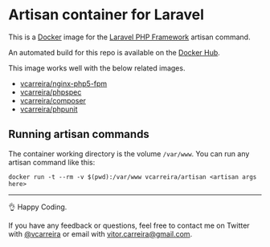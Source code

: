 # Artisan container for Laravel

This is a [Docker](http://www.docker.com) image for the [Laravel PHP Framework](http://laravel.com/) artisan command.

An automated build for this repo is available on the [Docker Hub](https://registry.hub.docker.com/u/vcarreira/artisan/).

This image works well with the below related images.

  - [vcarreira/nginx-php5-fpm](https://registry.hub.docker.com/u/vcarreira/nginx-php5-fpm)
  - [vcarreira/phpspec](https://registry.hub.docker.com/u/vcarreira/phpspec)
  - [vcarreira/composer](https://registry.hub.docker.com/u/vcarreira/composer)
  - [vcarreira/phpunit](https://registry.hub.docker.com/u/vcarreira/phpunit)

## Running artisan commands
The container working directory is the volume ```/var/www```. You can run any artisan command like this:

```
docker run -t --rm -v $(pwd):/var/www vcarreira/artisan <artisan args here>
```

---

:ok_hand: Happy Coding.

If you have any feedback or questions, feel free to contact me on Twitter with [@vcarreira](https://twitter.com/vcarreira) or email with [vitor.carreira@gmail.com](mailto:vitor.carreira@gmail.com).
